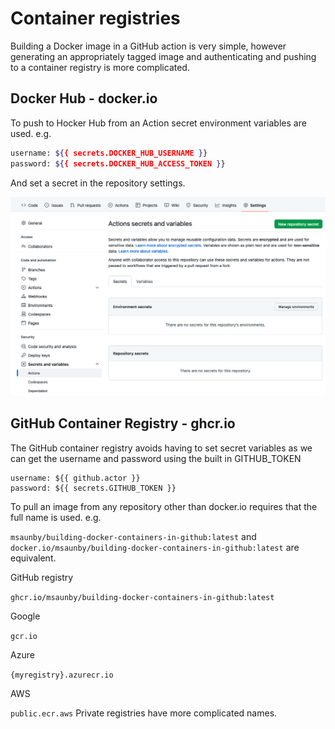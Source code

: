 # Container registries

Building a Docker image in a GitHub action is very simple, however generating an appropriately tagged image and authenticating and pushing to a container registry is more complicated.

## Docker Hub - docker.io

To push to Hocker Hub from an Action secret environment variables are used. e.g.

```sh
username: ${{ secrets.DOCKER_HUB_USERNAME }}
password: ${{ secrets.DOCKER_HUB_ACCESS_TOKEN }}
```

And set a secret in the repository settings.

![](Screenshot-github-secret.png)

## GitHub Container Registry - ghcr.io

The GitHub container registry avoids having to set secret variables as we can get the username and password using the built in GITHUB_TOKEN
 
```
username: ${{ github.actor }}
password: ${{ secrets.GITHUB_TOKEN }}
```

To pull an image from any repository other than docker.io requires that the full name is used. e.g.

```msaunby/building-docker-containers-in-github:latest``` and ```docker.io/msaunby/building-docker-containers-in-github:latest``` are equivalent.

GitHub registry

```ghcr.io/msaunby/building-docker-containers-in-github:latest```

Google 

```gcr.io```

Azure

```{myregistry}.azurecr.io```

AWS

```public.ecr.aws``` Private registries have more complicated names.


